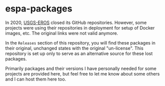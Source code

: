 # espa-packages

In 2020, [USGS-EROS](https://github.com/USGS-EROS/) closed its GitHub
repositories. However, some projects were using their repositories in
deployment for setup of Docker images, etc. The original links were not valid
anymore.

In the `Releases` section of this repository, you will find these packages in
their original, unchanged states with the original "un-license". This
repository is set up only to serve as an alternative source for these lost
packages.

Primarily packages and their versions I have personally needed for some
projects are provided here, but feel free to let me know about some others and
I can host them here too.
